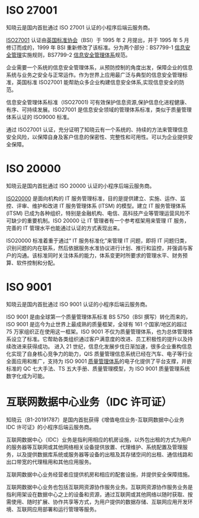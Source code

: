 # ISO 27001 
知晓云是国内首批通过 ISO 27001 认证的小程序后端云服务商。

[ISO27001](https://baike.baidu.com/item/ISO27001认证) 认证由[英国标准协会](https://baike.baidu.com/item/英国标准协会/1212185)（BSI）于 1995 年 2 月提出，并于 1995 年 5 月修订而成的，1999 年 BSI 重新修改了该标准。分为两个部分：BS7799-1 [信息安全管理](https://baike.baidu.com/item/信息安全管理/5679553)实施规则，BS7799-2 [信息安全管理体系](https://baike.baidu.com/item/信息安全管理体系/2651589)规范。

企业需要一个系统的信息安全管理体系，从预防控制的角度出发，保障企业的信息系统与业务之安全与正常运作。作为世界上应用最广泛与典型的信息安全管理标准，英国标准 ISO27001 能帮助众多企业构建信息安全体系,实现信息安全的防范。

信息安全管理体系标准（ISO27001) 可有效保护信息资源,保护信息化进程健康、有序、可持续发展。ISO27001 是信息安全领域的管理体系标准，类似于质量管理体系认证的 ISO9000 标准。

通过 ISO27001 认证，充分证明了知晓云有一个系统的、持续的方法来管理信息安全风险，以保障自身及客户信息的保密性、完整性和可用性。可以为企业提供安全保障。

# ISO 20000 
知晓云是国内首批通过 ISO 20000 认证的小程序后端云服务商。

[ISO20000](https://baike.baidu.com/item/ISO20000) 是面向机构的 IT 服务管理标准，目的是提供建立、实施、运作、监控、评审、维护和改进 IT 服务管理体系 (ITSM) 的模型。建立 IT 服务管理体系 (ITSM) 已成为各种组织，特别是金融机构、电信、高科技产业等管理运营风险不可缺少的重要机制。ISO 20000 让 IT 管理者有一个参考框架用来管理 IT 服务，完善的 IT 管理水平也能通过认证的方式表现出来。

ISO20000 标准着重于通过“ IT 服务标准化”来管理 IT 问题，即将 IT 问题归类，识别问题的内在联系，然后依据服务水准协议进行计划、推行和监控，并强调与客户的沟通。该标准同时关注体系的能力，体系变更时所要求的管理水平、财务预算、软件控制和分配。

# ISO 9001 
知晓云是国内首批通过 ISO 9001 认证的小程序后端云服务商。

ISO 9001 是由全球第一个质量管理体系标准 BS 5750（BSI 撰写）转化而来的，ISO 9001 是迄今为止世界上最成熟的质量框架，全球有 161 个国家/地区的超过 75 万家组织正在使用这一框架。ISO 9001 不仅为质量管理体系，也为总体管理体系设立了标准。它帮助各类组织通过客户满意度的改进、员工积极性的提升以及持续改进来获得成功。
进入 21 世纪，信息化发展步伐日渐加速，很多企业重构信息化实现了自身核心竞争力的助力，QIS 质量管理信息系统已经在汽车、电子等行业全面应用和推广，支持为 ISO 9001 [质量管理体系](https://baike.baidu.com/item/质量体系)的电子化提供了平台支撑，并嵌标准的 QC 七大手法、TS 五大手册、质量管理模型，为 ISO 9001 质量管理系统数字化成为可能。

# 互联网数据中心业务（IDC 许可证）
知晓云（B1-20191787）是国内首批获得《增值电信业务-互联网数据中心业务 IDC 许可证》的小程序后端云服务商。

互联网数据中心（IDC）业务是指利用相应的机房设施，以外包出租的方式为用户的服务器等互联网或其他网络相关设备提供放置、代理维护、系统配置及管理服务，以及提供数据库系统或服务器等设备的出租及其存储空间的出租、通信线路和出口带宽的代理租用和其他应用服务。

互联网数据中心业务经营者应提供机房和相应的配套设施，并提供安全保障措施。

互联网数据中心业务也包括互联网资源协作服务业务。互联网资源协作服务业务是指利用架设在数据中心之上的设备和资源，通过互联网或其他网络以随时获取、按需使用、随时扩展、协作共享等方式，为用户提供的数据存储、互联网应用开发环境、互联网应用部署和运行管理等服务。
